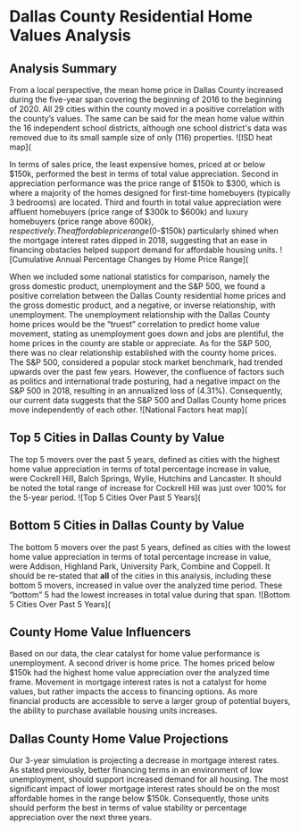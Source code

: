 # Dallas County Residential Home Values Analysis

## Analysis Summary
From a local perspective, the mean home price in Dallas County increased during the five-year span covering the beginning of 2016 to the beginning of 2020.  All 29 cities within the county moved in a positive correlation with the county’s values.  The same can be said for the mean home value within the 16 independent school districts, although one school district's data was removed due to its small sample size of only (116) properties.
![ISD heat map](
 
In terms of sales price, the least expensive homes, priced at or below $150k, performed the best in terms of total value appreciation.  Second in appreciation performance was the price range of $150k to $300, which is where a majority of the homes designed for first-time homebuyers (typically 3 bedrooms) are located.  Third and fourth in total value appreciation were affluent homebuyers (price range of $300k to $600k) and luxury homebuyers (price range above $600k), respectively.  The affordable price range ($0-$150k) particularly shined when the mortgage interest rates dipped in 2018, suggesting that an ease in financing obstacles helped support demand for affordable housing units.
![Cumulative Annual Percentage Changes by Home Price Range](

When we included some national statistics for comparison, namely the gross domestic product, unemployment and the S&P 500, we found a positive correlation between the Dallas County residential home prices and the gross domestic product, and a negative, or inverse relationship, with unemployment.  The unemployment relationship with the Dallas County home prices would be the “truest” correlation to predict home value movement, stating as unemployment goes down and jobs are plentiful, the home prices in the county are stable or appreciate.  As for the S&P 500, there was no clear relationship established with the county home prices.  The S&P 500, considered a popular stock market benchmark, had trended upwards over the past few years.  However, the confluence of factors such as politics and international trade posturing, had a negative impact on the S&P 500 in 2018, resulting in an annualized loss of (4.31%).  Consequently, our current data suggests that the S&P 500 and Dallas County home prices move independently of each other.
![National Factors heat map](

## Top 5 Cities in Dallas County by Value
The top 5 movers over the past 5 years, defined as cities with the highest home value appreciation in terms of total percentage increase in value, were Cockrell Hill, Balch Springs, Wylie, Hutchins and Lancaster.  It should be noted the total range of increase for Cockrell Hill was just over 100% for the 5-year period.
![Top 5 Cities Over Past 5 Years](

## Bottom 5 Cities in Dallas County by Value
The bottom 5 movers over the past 5 years, defined as cities with the lowest home value appreciation in terms of total percentage increase in value, were Addison, Highland Park, University Park, Combine and Coppell.  It should be re-stated that **all** of the cities in this analysis, including these bottom 5 movers, increased in value over the analyzed time period.  These “bottom” 5 had the lowest increases in total value during that span.
![Bottom 5 Cities Over Past 5 Years](

## County Home Value Influencers
Based on our data, the clear catalyst for home value performance is unemployment.  A second driver is home price.  The homes priced below $150k had the highest home value appreciation over the analyzed time frame.  Movement in mortgage interest rates is not a catalyst for home values, but rather impacts the access to financing options.  As more financial products are accessible to serve a larger group of potential buyers, the ability to purchase available housing units increases.

## Dallas County Home Value Projections
Our 3-year simulation is projecting a decrease in mortgage interest rates.  As stated previously, better financing terms in an environment of low unemployment, should support increased demand for all housing.  The most significant impact of lower mortgage interest rates should be on the most affordable homes in the range below $150k.  Consequently, those units should perform the best in terms of value stability or percentage appreciation over the next three years.  
